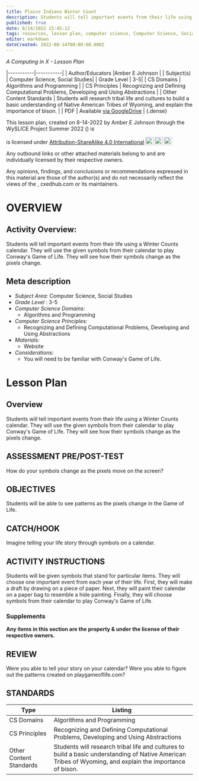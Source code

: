 ```yaml
---
title: Plains Indians Winter Count
description: Students will tell important events from their life using a Winter Counts calendar. They will use the given symbols from their calendar to play Conway's Game of Life. They will see how their symbols change as the pixels change.
published: true
date: 8/14/2022 15:45:12
tags: resources, lesson plan, computer science, Computer Science, Social Studies 
editor: markdown
dateCreated: 2022-08-14T00:00:00.000Z
---
```

*A Computing in X - Lesson Plan*

|-----------|-----------|
| Author/Educators |Amber E Johnson |
| Subject(s) | Computer Science, Social Studies|
| Grade Level | 3-5|
| CS Domains | Algorithms and Programming |
| CS Principles | Recognizing and Defining Computational Problems, Developing and Using Abstractions |
| Other Content Standards | Students will research tribal life and cultures to build a basic understanding of Native American Tribes of Wyoming, and explain the importance of bison. | 
| PDF | Available [via GoogleDrive]() |
{.dense}






This lesson plan, created on 8-14-2022 by Amber E Johnson through the  WySLICE Project Summer 2022 () is  <p xmlns:cc="http://creativecommons.org/ns#" >  is licensed under <a href="http://creativecommons.org/licenses/by-sa/4.0/?ref=chooser-v1" target="_blank" rel="license noopener noreferrer" style="display:inline-block;">Attribution-ShareAlike 4.0 International<img style="height:22px!important;margin-left:3px;vertical-align:text-bottom;" src="https://mirrors.creativecommons.org/presskit/icons/cc.svg?ref=chooser-v1"><img style="height:22px!important;margin-left:3px;vertical-align:text-bottom;" src="https://mirrors.creativecommons.org/presskit/icons/by.svg?ref=chooser-v1"><img style="height:22px!important;margin-left:3px;vertical-align:text-bottom;" src="https://mirrors.creativecommons.org/presskit/icons/sa.svg?ref=chooser-v1"></a></p>


Any outbound links or other attached materials belong to and are individually licensed by their respective owners. 


Any opinions, findings, and conclusions or recommendations expressed in this material are those of the author(s) and do not necessarily reflect the views of the , cxedhub.com or its maintainers.


# OVERVIEW
## Activity Overview:  
Students will tell important events from their life using a Winter Counts calendar. They will use the given symbols from their calendar to play Conway's Game of Life. They will see how their symbols change as the pixels change.
## Meta description
+ *Subject Area:* Computer Science, Social Studies 
+ *Grade Level :* 3-5 
+ *Computer Science Domains:*
   + Algorithms and Programming
+ *Computer Science Principles:*
   + Recognizing and Defining Computational Problems, Developing and Using Abstractions
+ *Materials:* 
   + Website
+ *Considerations:*
   + You will need to be familiar with Conway's Game of Life.


# Lesson Plan
## Overview
Students will tell important events from their life using a Winter Counts calendar. They will use the given symbols from their calendar to play Conway's Game of Life. They will see how their symbols change as the pixels change.
## ASSESSMENT PRE/POST-TEST
How do your symbols change as the pixels move on the screen?
## OBJECTIVES
Students will be able to see patterns as the pixels change in the Game of Life.


## CATCH/HOOK
Imagine telling your life story through symbols on a calendar.


## ACTIVITY INSTRUCTIONS
Students will be given symbols that stand for particular items. They will choose one important event from each year of their life. First, they will make a draft by drawing on a piece of paper. Next, they will paint their calendar on a paper bag to resemble a hide painting. Finally, they will choose symbols from their calendar to play Conway's Game of Life.


### Supplements
**Any items in this section are the property & under the license of their respective owners.**






## REVIEW
Were you able to tell your story on your calendar? Were you able to figure out the patterns created on playgameoflife.com?
## STANDARDS        
| Type | Listing | 
|-----------|-----------|
| CS Domains  | Algorithms and Programming|
| CS Principles   | Recognizing and Defining Computational Problems, Developing and Using Abstractions|
| Other Content Standards | Students will research tribal life and cultures to build a basic understanding of Native American Tribes of Wyoming, and explain the importance of bison.  |